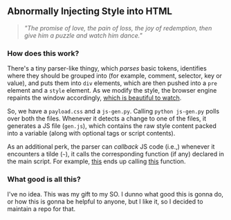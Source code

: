 ## Abnormally Injecting Style into HTML

> *"The promise of love, the pain of loss, the joy of redemption, then give him a puzzle and watch him dance."*

### How does this work?

There's a tiny parser-like thingy, which *parses* basic tokens, identifies where they should be grouped into (for example, comment, selector, key or value), and puts them into `div` elements, which are then pushed into a `pre` element and a `style` element. As we modify the style, the browser engine repaints the window accordingly, [which is beautiful to watch](https://wafflespeanut.github.io/AISH).

So, we have a `payload.css` and a `js-gen.py`. Calling `python js-gen.py` polls over both the files. Whenever it detects a change to one of the files, it generates a JS file (`gen.js`), which contains the raw style content packed into a variable (along with optional tags or script contents).

As an additional perk, the parser can *callback* JS code (i.e.,) whenever it encounters a tilde (`~`), it calls the corresponding function (if any) declared in the main script. For example, [this](https://github.com/Wafflespeanut/AISH/blob/85010ecfcfad177905ac2fb0d4f06565707c43b8/payload.css#L142) ends up calling [this](https://github.com/Wafflespeanut/AISH/blob/85010ecfcfad177905ac2fb0d4f06565707c43b8/page.js#L23-L29) function.

### What good is all this?

I've no idea. This was my gift to my SO. I dunno what good this is gonna do, or how this is gonna be helpful to anyone, but I like it, so I decided to maintain a repo for that.
